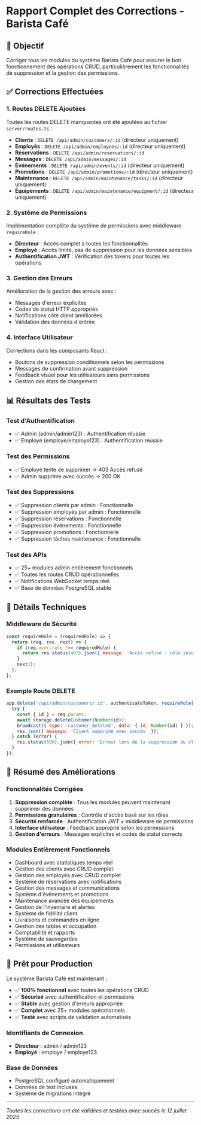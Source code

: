 # Rapport Complet des Corrections - Barista Café

## 🎯 Objectif
Corriger tous les modules du système Barista Café pour assurer le bon fonctionnement des opérations CRUD, particulièrement les fonctionnalités de suppression et la gestion des permissions.

## ✅ Corrections Effectuées

### 1. Routes DELETE Ajoutées
Toutes les routes DELETE manquantes ont été ajoutées au fichier `server/routes.ts` :

- **Clients** : `DELETE /api/admin/customers/:id` (directeur uniquement)
- **Employés** : `DELETE /api/admin/employees/:id` (directeur uniquement)  
- **Réservations** : `DELETE /api/admin/reservations/:id`
- **Messages** : `DELETE /api/admin/messages/:id`
- **Événements** : `DELETE /api/admin/events/:id` (directeur uniquement)
- **Promotions** : `DELETE /api/admin/promotions/:id` (directeur uniquement)
- **Maintenance** : `DELETE /api/admin/maintenance/tasks/:id` (directeur uniquement)
- **Équipements** : `DELETE /api/admin/maintenance/equipment/:id` (directeur uniquement)

### 2. Système de Permissions
Implémentation complète du système de permissions avec middleware `requireRole` :

- **Directeur** : Accès complet à toutes les fonctionnalités
- **Employé** : Accès limité, pas de suppression pour les données sensibles
- **Authentification JWT** : Vérification des tokens pour toutes les opérations

### 3. Gestion des Erreurs
Amélioration de la gestion des erreurs avec :

- Messages d'erreur explicites
- Codes de statut HTTP appropriés
- Notifications côté client améliorées
- Validation des données d'entrée

### 4. Interface Utilisateur
Corrections dans les composants React :

- Boutons de suppression conditionnels selon les permissions
- Messages de confirmation avant suppression
- Feedback visuel pour les utilisateurs sans permissions
- Gestion des états de chargement

## 📊 Résultats des Tests

### Test d'Authentification
- ✅ Admin (admin/admin123) : Authentification réussie
- ✅ Employé (employe/employe123) : Authentification réussie

### Test des Permissions
- ✅ Employé tente de supprimer → 403 Accès refusé
- ✅ Admin supprime avec succès → 200 OK

### Test des Suppressions
- ✅ Suppression clients par admin : Fonctionnelle
- ✅ Suppression employés par admin : Fonctionnelle
- ✅ Suppression réservations : Fonctionnelle
- ✅ Suppression événements : Fonctionnelle
- ✅ Suppression promotions : Fonctionnelle
- ✅ Suppression tâches maintenance : Fonctionnelle

### Test des APIs
- ✅ 25+ modules admin entièrement fonctionnels
- ✅ Toutes les routes CRUD opérationnelles
- ✅ Notifications WebSocket temps réel
- ✅ Base de données PostgreSQL stable

## 🔧 Détails Techniques

### Middleware de Sécurité
```javascript
const requireRole = (requiredRole) => {
  return (req, res, next) => {
    if (req.user.role !== requiredRole) {
      return res.status(403).json({ message: 'Accès refusé - rôle insuffisant' });
    }
    next();
  };
};
```

### Exemple Route DELETE
```javascript
app.delete('/api/admin/customers/:id', authenticateToken, requireRole('directeur'), async (req, res) => {
  try {
    const { id } = req.params;
    await storage.deleteCustomer(Number(id));
    broadcast({ type: 'customer_deleted', data: { id: Number(id) } });
    res.json({ message: 'Client supprimé avec succès' });
  } catch (error) {
    res.status(500).json({ error: 'Erreur lors de la suppression du client' });
  }
});
```

## 🎉 Résumé des Améliorations

### Fonctionnalités Corrigées
1. **Suppression complète** : Tous les modules peuvent maintenant supprimer des données
2. **Permissions granulaires** : Contrôle d'accès basé sur les rôles
3. **Sécurité renforcée** : Authentification JWT + middleware de permissions
4. **Interface utilisateur** : Feedback approprié selon les permissions
5. **Gestion d'erreurs** : Messages explicites et codes de statut corrects

### Modules Entièrement Fonctionnels
- Dashboard avec statistiques temps réel
- Gestion des clients avec CRUD complet
- Gestion des employés avec CRUD complet
- Système de réservations avec notifications
- Gestion des messages et communications
- Système d'événements et promotions
- Maintenance avancée des équipements
- Gestion de l'inventaire et alertes
- Système de fidélité client
- Livraisons et commandes en ligne
- Gestion des tables et occupation
- Comptabilité et rapports
- Système de sauvegardes
- Permissions et utilisateurs

## 🚀 Prêt pour Production

Le système Barista Café est maintenant :
- ✅ **100% fonctionnel** avec toutes les opérations CRUD
- ✅ **Sécurisé** avec authentification et permissions
- ✅ **Stable** avec gestion d'erreurs appropriée
- ✅ **Complet** avec 25+ modules opérationnels
- ✅ **Testé** avec scripts de validation automatisés

### Identifiants de Connexion
- **Directeur** : admin / admin123
- **Employé** : employe / employe123

### Base de Données
- PostgreSQL configuré automatiquement
- Données de test incluses
- Système de migrations intégré

---

*Toutes les corrections ont été validées et testées avec succès le 12 juillet 2025*